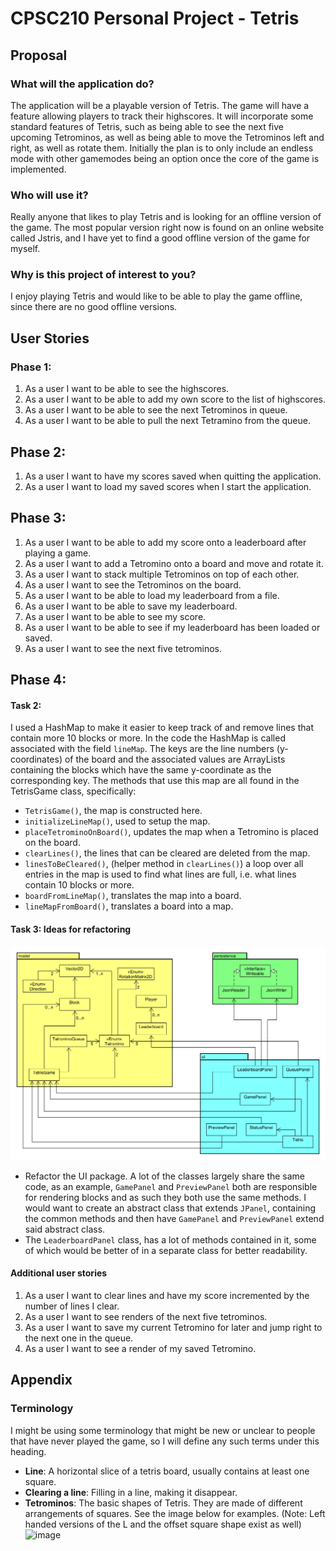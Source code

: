 # CPSC210 Personal Project - Tetris

## Proposal
### What will the application do?
The application will be a playable version of Tetris.
The game will have a feature allowing players to track their highscores.
It will incorporate some standard features of Tetris, such as being able to see
the next five upcoming Tetrominos, as well as being able to move the Tetrominos
left and right, as well as rotate them. Initially the plan is to only include an
endless mode with other gamemodes being an option once the core of the game is
implemented.

### Who will use it?
Really anyone that likes to play Tetris and is looking for an offline
version of the game. The most popular version right now is found on an 
online website called Jstris, and I have yet to find a good offline
version of the game for myself.

### Why is this project of interest to you?
I enjoy playing Tetris and would like to be able to play the game offline,
since there are no good offline versions.

## User Stories
### Phase 1:
1. As a user I want to be able to see the highscores.
2. As a user I want to be able to add my own score to the list of highscores.
3. As a user I want to be able to see the next Tetrominos in queue.
4. As a user I want to be able to pull the next Tetramino from the queue.

## Phase 2:
1. As a user I want to have my scores saved when quitting the application.
2. As a user I want to load my saved scores when I start the application.

## Phase 3:
1. As a user I want to be able to add my score onto a leaderboard after playing a game.
2. As a user I want to add a Tetromino onto a board and move and rotate it.
3. As a user I want to stack multiple Tetrominos on top of each other.
4. As a user I want to see the Tetrominos on the board.
5. As a user I want to be able to load my leaderboard from a file.
6. As a user I want to be able to save my leaderboard.
7. As a user I want to be able to see my score.
8. As a user I want to be able to see if my leaderboard has been loaded or saved.
9. As a user I want to see the next five tetrominos.

## Phase 4:

#### Task 2:
I used a HashMap to make it easier to keep track of and remove lines that contain more 10 blocks or more.
In the code the HashMap is called associated with the field `lineMap`. The keys are the line numbers (y-coordinates) of 
the board and the associated values are ArrayLists containing the blocks which have the same y-coordinate as 
the corresponding key. The methods that use this map are all found in the TetrisGame class, specifically:
- `TetrisGame()`, the map is constructed here.
- `initializeLineMap()`, used to setup the map.
- `placeTetrominoOnBoard()`, updates the map when a Tetromino is placed on the board.
- `clearLines()`, the lines that can be cleared are deleted from the map.
- `linesToBeCleared()`, (helper method in `clearLines()`) a loop over all entries in the map is used to find what 
lines are full, i.e. what lines contain 10 blocks or more.
- `boardFromLineMap()`, translates the map into a board.
- `lineMapFromBoard()`, translates a board into a map.

#### Task 3: Ideas for refactoring
![image](UML_Design_Diagram.png)
* Refactor the UI package. A lot of the classes largely share the same code, as an example, `GamePanel` 
and `PreviewPanel` both are responsible for rendering blocks and as such they both use the same methods.
I would want to create an abstract class that extends `JPanel`, containing the common methods and then have `GamePanel`
and `PreviewPanel` extend said abstract class.
* The `LeaderboardPanel` class, has a lot of methods contained in it, some of which would be better of in a separate
class for better readability.

#### Additional user stories
1. As a user I want to clear lines and have my score incremented by the number of lines I clear.
2. As a user I want to see renders of the next five tetrominos.
3. As a user I want to save my current Tetromino for later and jump right to the next one in the queue.
4. As a user I want to see a render of my saved Tetromino.

## Appendix

### Terminology
I might be using some terminology that might be new or unclear to people that
have never played the game, so I will define any such terms under this heading.
- **Line**: A horizontal slice of a tetris board, usually contains at 
least one square.
- **Clearing a line**: Filling in a line, making it disappear.
- **Tetrominos**: The basic shapes of Tetris. They are made of different 
arrangements of squares. See the image below for examples.
(Note: Left handed versions of the L and the offset square shape exist 
as well)
![image](https://upload.wikimedia.org/wikipedia/commons/thumb/5/50/All_5_free_tetrominoes.svg/1920px-All_5_free_tetrominoes.svg.png)

